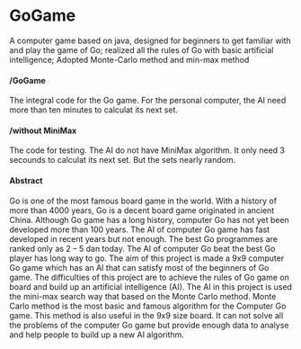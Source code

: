# GoGame
A computer game based on java, designed for beginners to get familiar with and play the game of Go; realized all the rules of Go with basic artificial intelligence; Adopted Monte-Carlo method and min-max method

#### /GoGame
The integral code for the Go game.
For the personal computer, the AI need more than ten minutes to calculat its next set.

#### /without MiniMax
The code for testing.
The AI do not have MiniMax algorithm. It only need 3 secounds to calculat its next set. But the sets nearly random. 

#### Abstract
   Go is one of the most famous board game in the world. With a history of more than 4000 years, Go is a decent board game originated in ancient China. Although Go game has a long history, computer Go has not yet been developed more than 100 years. The AI of computer Go game has fast developed in recent years but not enough. The best Go programmes are ranked only as 2 – 5 dan today. The AI of computer Go beat the best Go player has long way to go.
    The aim of this project is made a 9x9 computer Go game which has an AI that can satisfy most of the beginners of Go game. The difficulties of this project are to achieve the rules of Go game on board and build up an artificial intelligence (AI).
    The AI in this project is used the mini-max search way that based on the Monte Carlo method. Monte Carlo method is the most basic and famous algorithm for the Computer Go game. This method is also useful in the 9x9 size board. It can not solve all the problems of the computer Go game but provide enough data to analyse and help people to build up a new AI algorithm.
